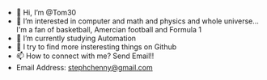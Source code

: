 - 👋 Hi, I’m @Tom30
- 👀 I’m interested in computer and math and physics and whole universe...   I'm a fan of basketball, Amercian football and Formula 1
- 🌱 I’m currently studying Automation
- 💞️ I try to find more insteresting things on Github
- 📫 How to connect with me?  Send Email!!
- Email Address: stephchenny@gmail.com

